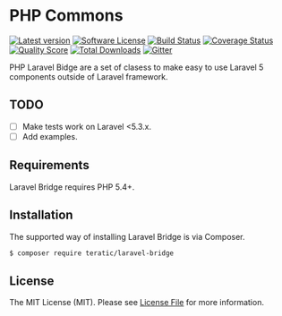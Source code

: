# PHP Commons

[![Latest version][ico-version]][link-packagist]
[![Software License][ico-license]][link-license]
[![Build Status][ico-travis]][link-travis]
[![Coverage Status][ico-scrutinizer]][link-scrutinizer]
[![Quality Score][ico-code-quality]][link-code-quality]
[![Total Downloads][ico-downloads]][link-downloads]
[![Gitter][ico-gitter]][link-gitter]

PHP Laravel Bidge are a set of clasess to make easy to use Laravel 5 
components outside of Laravel framework.

## TODO

- [ ] Make tests work on Laravel <5.3.x.
- [ ] Add examples.

## Requirements

Laravel Bridge requires PHP 5.4+.

## Installation

The supported way of installing Laravel Bridge is via Composer.

```sh
$ composer require teratic/laravel-bridge
```

## License

The MIT License (MIT). Please see [License File](LICENSE.md) for more information.

[ico-version]: https://img.shields.io/packagist/v/teratic/laravel-bridge.svg?style=flat-square
[ico-license]: https://img.shields.io/badge/license-MIT-brightgreen.svg?style=flat-square
[ico-travis]: https://img.shields.io/travis/teratic/php-laravel-bridge/master.svg?style=flat-square
[ico-scrutinizer]: https://img.shields.io/scrutinizer/coverage/g/teratic/php-laravel-bridge.svg?style=flat-square
[ico-code-quality]: https://img.shields.io/scrutinizer/g/teratic/php-laravel-bridge.svg?style=flat-square
[ico-downloads]: https://img.shields.io/packagist/dt/teratic/laravel-bridge.svg?style=flat-square
[ico-gitter]: https://img.shields.io/badge/GITTER-JOIN%20CHAT%20%E2%86%92-brightgreen.svg?style=flat-square

[link-packagist]: https://packagist.org/packages/teratic/laravel-bridge
[link-license]: http://hassankhan.mit-license.org
[link-travis]: https://travis-ci.org/teratic/php-laravel-bridge
[link-scrutinizer]: https://scrutinizer-ci.com/g/teratic/php-laravel-bridge/code-structure
[link-code-quality]: https://scrutinizer-ci.com/g/teratic/php-laravel-bridge
[link-downloads]: https://packagist.org/packages/teratic/laravel-bridge
[link-gitter]: https://gitter.im/php-commons?utm_source=badge&utm_medium=badge&utm_campaign=pr-badge
